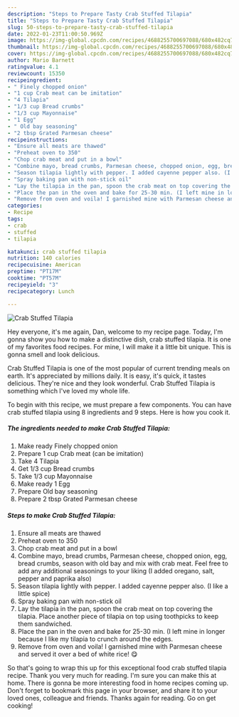 ```yaml
---
description: "Steps to Prepare Tasty Crab Stuffed Tilapia"
title: "Steps to Prepare Tasty Crab Stuffed Tilapia"
slug: 50-steps-to-prepare-tasty-crab-stuffed-tilapia
date: 2022-01-23T11:00:50.969Z
image: https://img-global.cpcdn.com/recipes/4688255700697088/680x482cq70/crab-stuffed-tilapia-recipe-main-photo.jpg
thumbnail: https://img-global.cpcdn.com/recipes/4688255700697088/680x482cq70/crab-stuffed-tilapia-recipe-main-photo.jpg
cover: https://img-global.cpcdn.com/recipes/4688255700697088/680x482cq70/crab-stuffed-tilapia-recipe-main-photo.jpg
author: Mario Barnett
ratingvalue: 4.1
reviewcount: 15350
recipeingredient:
- " Finely chopped onion"
- "1 cup Crab meat can be imitation"
- "4 Tilapia"
- "1/3 cup Bread crumbs"
- "1/3 cup Mayonnaise"
- "1 Egg"
- " Old bay seasoning"
- "2 tbsp Grated Parmesan cheese"
recipeinstructions:
- "Ensure all meats are thawed"
- "Preheat oven to 350"
- "Chop crab meat and put in a bowl"
- "Combine mayo, bread crumbs, Parmesan cheese, chopped onion, egg, bread crumbs, season with old bay and mix with crab meat. Feel free to add any additional seasonings to your liking (I added oregano, salt, pepper and paprika also)"
- "Season tilapia lightly with pepper. I added cayenne pepper also. (I like a little spice)"
- "Spray baking pan with non-stick oil"
- "Lay the tilapia in the pan, spoon the crab meat on top covering the tilapia. Place another piece of tilapia on top using toothpicks to keep them sandwiched."
- "Place the pan in the oven and bake for 25-30 min. (I left mine in longer because I like my tilapia to crunch around the edges."
- "Remove from oven and voila! I garnished mine with Parmesan cheese and served it over a bed of white rice! 😋"
categories:
- Recipe
tags:
- crab
- stuffed
- tilapia

katakunci: crab stuffed tilapia 
nutrition: 140 calories
recipecuisine: American
preptime: "PT17M"
cooktime: "PT57M"
recipeyield: "3"
recipecategory: Lunch

---
```



![Crab Stuffed Tilapia](https://img-global.cpcdn.com/recipes/4688255700697088/680x482cq70/crab-stuffed-tilapia-recipe-main-photo.jpg)

Hey everyone, it's me again, Dan, welcome to my recipe page. Today, I'm gonna show you how to make a distinctive dish, crab stuffed tilapia. It is one of my favorites food recipes. For mine, I will make it a little bit unique. This is gonna smell and look delicious.



Crab Stuffed Tilapia is one of the most popular of current trending meals on earth. It's appreciated by millions daily. It is easy, it's quick, it tastes delicious. They're nice and they look wonderful. Crab Stuffed Tilapia is something which I've loved my whole life.


To begin with this recipe, we must prepare a few components. You can have crab stuffed tilapia using 8 ingredients and 9 steps. Here is how you cook it.

<!--inarticleads1-->

##### The ingredients needed to make Crab Stuffed Tilapia:

1. Make ready  Finely chopped onion
1. Prepare 1 cup Crab meat (can be imitation)
1. Take 4 Tilapia
1. Get 1/3 cup Bread crumbs
1. Take 1/3 cup Mayonnaise
1. Make ready 1 Egg
1. Prepare  Old bay seasoning
1. Prepare 2 tbsp Grated Parmesan cheese




<!--inarticleads2-->

##### Steps to make Crab Stuffed Tilapia:

1. Ensure all meats are thawed
1. Preheat oven to 350
1. Chop crab meat and put in a bowl
1. Combine mayo, bread crumbs, Parmesan cheese, chopped onion, egg, bread crumbs, season with old bay and mix with crab meat. Feel free to add any additional seasonings to your liking (I added oregano, salt, pepper and paprika also)
1. Season tilapia lightly with pepper. I added cayenne pepper also. (I like a little spice)
1. Spray baking pan with non-stick oil
1. Lay the tilapia in the pan, spoon the crab meat on top covering the tilapia. Place another piece of tilapia on top using toothpicks to keep them sandwiched.
1. Place the pan in the oven and bake for 25-30 min. (I left mine in longer because I like my tilapia to crunch around the edges.
1. Remove from oven and voila! I garnished mine with Parmesan cheese and served it over a bed of white rice! 😋




So that's going to wrap this up for this exceptional food crab stuffed tilapia recipe. Thank you very much for reading. I'm sure you can make this at home. There is gonna be more interesting food in home recipes coming up. Don't forget to bookmark this page in your browser, and share it to your loved ones, colleague and friends. Thanks again for reading. Go on get cooking!
